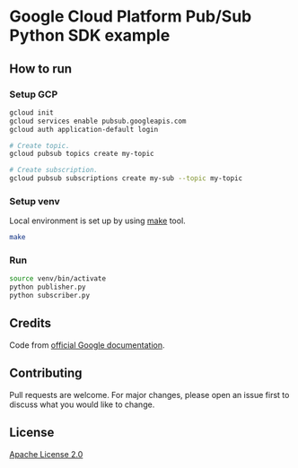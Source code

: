 # Google Cloud Platform Pub/Sub Python SDK example

## How to run

### Setup GCP

```bash
gcloud init
gcloud services enable pubsub.googleapis.com
gcloud auth application-default login

# Create topic.
gcloud pubsub topics create my-topic

# Create subscription.
gcloud pubsub subscriptions create my-sub --topic my-topic
```

### Setup venv

Local environment is set up by using [make](https://www.gnu.org/software/make/) tool.

```bash
make
```

### Run

```bash
source venv/bin/activate
python publisher.py
python subscriber.py
```

## Credits

Code from [official Google documentation](https://cloud.google.com/pubsub/docs/publish-receive-messages-client-library?hl=en).

## Contributing

Pull requests are welcome. For major changes, please open an issue first to discuss what you would like to change.

## License

[Apache License 2.0](https://choosealicense.com/licenses/apache-2.0/)

